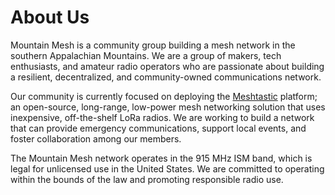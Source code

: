 # About Us

Mountain Mesh is a community group building a mesh network in the southern Appalachian Mountains. We are a group of makers, tech enthusiasts, and amateur radio operators who are passionate about building a resilient, decentralized, and community-owned communications network.

Our community is currently focused on deploying the [Meshtastic](https://meshtastic.org/) platform; an open-source, long-range, low-power mesh networking solution that uses inexpensive, off-the-shelf LoRa radios. We are working to build a network that can provide emergency communications, support local events, and foster collaboration among our members.

The Mountain Mesh network operates in the 915 MHz ISM band, which is legal for unlicensed use in the United States. We are committed to operating within the bounds of the law and promoting responsible radio use.
